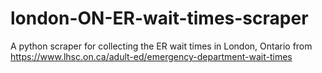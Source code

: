 # london-ON-ER-wait-times-scraper
 A python scraper for collecting the ER wait times in London, Ontario from https://www.lhsc.on.ca/adult-ed/emergency-department-wait-times
